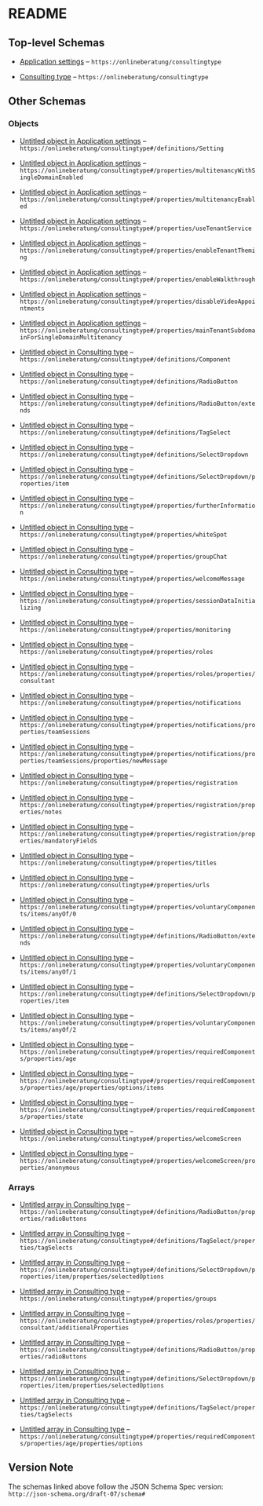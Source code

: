# README

## Top-level Schemas

*   [Application settings](./application-settings.md "Settings for application instance") – `https://onlineberatung/consultingtype`

*   [Consulting type](./consulting-type.md "Settings for a consulting type") – `https://onlineberatung/consultingtype`

## Other Schemas

### Objects

*   [Untitled object in Application settings](./application-settings-definitions-setting.md) – `https://onlineberatung/consultingtype#/definitions/Setting`

*   [Untitled object in Application settings](./application-settings-properties-multitenancywithsingledomainenabled.md) – `https://onlineberatung/consultingtype#/properties/multitenancyWithSingleDomainEnabled`

*   [Untitled object in Application settings](./application-settings-properties-multitenancyenabled.md) – `https://onlineberatung/consultingtype#/properties/multitenancyEnabled`

*   [Untitled object in Application settings](./application-settings-properties-usetenantservice.md) – `https://onlineberatung/consultingtype#/properties/useTenantService`

*   [Untitled object in Application settings](./application-settings-properties-enabletenanttheming.md) – `https://onlineberatung/consultingtype#/properties/enableTenantTheming`

*   [Untitled object in Application settings](./application-settings-properties-enablewalkthrough.md) – `https://onlineberatung/consultingtype#/properties/enableWalkthrough`

*   [Untitled object in Application settings](./application-settings-properties-disablevideoappointments.md) – `https://onlineberatung/consultingtype#/properties/disableVideoAppointments`

*   [Untitled object in Application settings](./application-settings-properties-maintenantsubdomainforsingledomainmultitenancy.md) – `https://onlineberatung/consultingtype#/properties/mainTenantSubdomainForSingleDomainMultitenancy`

*   [Untitled object in Consulting type](./consulting-type-definitions-component.md) – `https://onlineberatung/consultingtype#/definitions/Component`

*   [Untitled object in Consulting type](./consulting-type-definitions-radiobutton.md "A group of values where only one can be selected") – `https://onlineberatung/consultingtype#/definitions/RadioButton`

*   [Untitled object in Consulting type](./consulting-type-definitions-radiobutton-extends.md) – `https://onlineberatung/consultingtype#/definitions/RadioButton/extends`

*   [Untitled object in Consulting type](./consulting-type-definitions-tagselect.md "A group of values where multiple can be selected") – `https://onlineberatung/consultingtype#/definitions/TagSelect`

*   [Untitled object in Consulting type](./consulting-type-definitions-selectdropdown.md "A group of values where only one can be selected and is rendered at a time") – `https://onlineberatung/consultingtype#/definitions/SelectDropdown`

*   [Untitled object in Consulting type](./consulting-type-definitions-selectdropdown-properties-item.md "An individual item that can be selected") – `https://onlineberatung/consultingtype#/definitions/SelectDropdown/properties/item`

*   [Untitled object in Consulting type](./consulting-type-properties-furtherinformation.md "Label and link for further information of the consulting type") – `https://onlineberatung/consultingtype#/properties/furtherInformation`

*   [Untitled object in Consulting type](./consulting-type-properties-whitespot.md "Behavior regarding the white spots agencies") – `https://onlineberatung/consultingtype#/properties/whiteSpot`

*   [Untitled object in Consulting type](./consulting-type-properties-groupchat.md "Group chat settings") – `https://onlineberatung/consultingtype#/properties/groupChat`

*   [Untitled object in Consulting type](./consulting-type-properties-welcomemessage.md "Settings for the welcome message") – `https://onlineberatung/consultingtype#/properties/welcomeMessage`

*   [Untitled object in Consulting type](./consulting-type-properties-sessiondatainitializing.md "Settings to control which optional fields for consultation should be initialized for this consultation type") – `https://onlineberatung/consultingtype#/properties/sessionDataInitializing`

*   [Untitled object in Consulting type](./consulting-type-properties-monitoring.md "Settings for the initializing of the monitoring") – `https://onlineberatung/consultingtype#/properties/monitoring`

*   [Untitled object in Consulting type](./consulting-type-properties-roles.md "Role definitions") – `https://onlineberatung/consultingtype#/properties/roles`

*   [Untitled object in Consulting type](./consulting-type-properties-roles-properties-consultant.md "Role definitions for consultants") – `https://onlineberatung/consultingtype#/properties/roles/properties/consultant`

*   [Untitled object in Consulting type](./consulting-type-properties-notifications.md "Settings for the mail notifications") – `https://onlineberatung/consultingtype#/properties/notifications`

*   [Untitled object in Consulting type](./consulting-type-properties-notifications-properties-teamsessions.md "Special mail notification settings for team sessions") – `https://onlineberatung/consultingtype#/properties/notifications/properties/teamSessions`

*   [Untitled object in Consulting type](./consulting-type-properties-notifications-properties-teamsessions-properties-newmessage.md "Special mail notification settings for new messages") – `https://onlineberatung/consultingtype#/properties/notifications/properties/teamSessions/properties/newMessage`

*   [Untitled object in Consulting type](./consulting-type-properties-registration.md "Settings for the registration process") – `https://onlineberatung/consultingtype#/properties/registration`

*   [Untitled object in Consulting type](./consulting-type-properties-registration-properties-notes.md "Additional info to display in agency selection and password accordion (optional)") – `https://onlineberatung/consultingtype#/properties/registration/properties/notes`

*   [Untitled object in Consulting type](./consulting-type-properties-registration-properties-mandatoryfields.md "Control of mandatory fields for registration") – `https://onlineberatung/consultingtype#/properties/registration/properties/mandatoryFields`

*   [Untitled object in Consulting type](./consulting-type-properties-titles.md "Titles for this consulting type, which are displayed to the user") – `https://onlineberatung/consultingtype#/properties/titles`

*   [Untitled object in Consulting type](./consulting-type-properties-urls.md "Forwarding urls") – `https://onlineberatung/consultingtype#/properties/urls`

*   [Untitled object in Consulting type](./consulting-type-properties-voluntarycomponents-items-anyof-0.md "A group of values where only one can be selected") – `https://onlineberatung/consultingtype#/properties/voluntaryComponents/items/anyOf/0`

*   [Untitled object in Consulting type](./consulting-type-definitions-radiobutton-extends.md) – `https://onlineberatung/consultingtype#/definitions/RadioButton/extends`

*   [Untitled object in Consulting type](./consulting-type-properties-voluntarycomponents-items-anyof-1.md "A group of values where only one can be selected and is rendered at a time") – `https://onlineberatung/consultingtype#/properties/voluntaryComponents/items/anyOf/1`

*   [Untitled object in Consulting type](./consulting-type-definitions-selectdropdown-properties-item.md "An individual item that can be selected") – `https://onlineberatung/consultingtype#/definitions/SelectDropdown/properties/item`

*   [Untitled object in Consulting type](./consulting-type-properties-voluntarycomponents-items-anyof-2.md "A group of values where multiple can be selected") – `https://onlineberatung/consultingtype#/properties/voluntaryComponents/items/anyOf/2`

*   [Untitled object in Consulting type](./consulting-type-properties-requiredcomponents-properties-age.md "Age of the asker") – `https://onlineberatung/consultingtype#/properties/requiredComponents/properties/age`

*   [Untitled object in Consulting type](./consulting-type-properties-requiredcomponents-properties-age-properties-options-items.md) – `https://onlineberatung/consultingtype#/properties/requiredComponents/properties/age/properties/options/items`

*   [Untitled object in Consulting type](./consulting-type-properties-requiredcomponents-properties-state.md "Selection for the federal state of the asker") – `https://onlineberatung/consultingtype#/properties/requiredComponents/properties/state`

*   [Untitled object in Consulting type](./consulting-type-properties-welcomescreen.md "Properties for registration welcome screen items") – `https://onlineberatung/consultingtype#/properties/welcomeScreen`

*   [Untitled object in Consulting type](./consulting-type-properties-welcomescreen-properties-anonymous.md "Item 'anonymous' on registration welcome screen") – `https://onlineberatung/consultingtype#/properties/welcomeScreen/properties/anonymous`

### Arrays

*   [Untitled array in Consulting type](./consulting-type-definitions-radiobutton-properties-radiobuttons.md "Individual values that can be selected") – `https://onlineberatung/consultingtype#/definitions/RadioButton/properties/radioButtons`

*   [Untitled array in Consulting type](./consulting-type-definitions-tagselect-properties-tagselects.md "Individual values that can be selected") – `https://onlineberatung/consultingtype#/definitions/TagSelect/properties/tagSelects`

*   [Untitled array in Consulting type](./consulting-type-definitions-selectdropdown-properties-item-properties-selectedoptions.md "Individual values that can be selected") – `https://onlineberatung/consultingtype#/definitions/SelectDropdown/properties/item/properties/selectedOptions`

*   [Untitled array in Consulting type](./consulting-type-properties-groups.md "Group names - the same group names are combined in the consulting type structure") – `https://onlineberatung/consultingtype#/properties/groups`

*   [Untitled array in Consulting type](./consulting-type-properties-roles-properties-consultant-additionalproperties.md) – `https://onlineberatung/consultingtype#/properties/roles/properties/consultant/additionalProperties`

*   [Untitled array in Consulting type](./consulting-type-definitions-radiobutton-properties-radiobuttons.md "Individual values that can be selected") – `https://onlineberatung/consultingtype#/definitions/RadioButton/properties/radioButtons`

*   [Untitled array in Consulting type](./consulting-type-definitions-selectdropdown-properties-item-properties-selectedoptions.md "Individual values that can be selected") – `https://onlineberatung/consultingtype#/definitions/SelectDropdown/properties/item/properties/selectedOptions`

*   [Untitled array in Consulting type](./consulting-type-definitions-tagselect-properties-tagselects.md "Individual values that can be selected") – `https://onlineberatung/consultingtype#/definitions/TagSelect/properties/tagSelects`

*   [Untitled array in Consulting type](./consulting-type-properties-requiredcomponents-properties-age-properties-options.md "Individual values that can be selected") – `https://onlineberatung/consultingtype#/properties/requiredComponents/properties/age/properties/options`

## Version Note

The schemas linked above follow the JSON Schema Spec version: `http://json-schema.org/draft-07/schema#`
